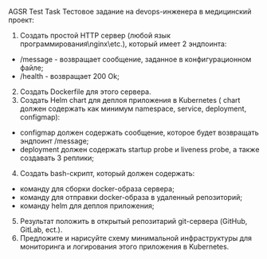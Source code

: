 AGSR Test Task
Тестовое задание на devops-инженера в медицинский проект:
1. Создать простой HTTP сервер (любой язык программирования\nginx\etc.), который
имеет 2 эндпоинта:
- /message - возвращает сообщение, заданное в конфигурационном файле;
- /health - возвращает 200 Ok;
2. Создать Dockerfile для этого сервера.
3. Создать Helm chart для деплоя приложения в Kubernetes ( chart должен содержать
как минимум namespace, service, deployment, configmap):
- configmap должен содержать сообщение, которое будет возвращать эндпоинт
/message;
- deployment должен содержать startup probe и liveness probe, а также создавать 3
реплики;
4. Создать bash-скрипт, который должен содержать:
- команду для сборки docker-образа сервера;
- команду для отправки docker-образа в удаленный репозиторий;
- команду helm для деплоя приложения;
5. Результат положить в открытый репозитарий git-сервера (GitHub, GitLab, ect.).
6. Предложите и нарисуйте схему минимальной инфраструктуры для мониторинга и
логирования этого приложения в Kubernetes.
